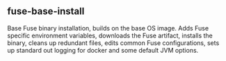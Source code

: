 fuse-base-install
-----------------
Base Fuse binary installation, builds on the base OS image.  Adds Fuse specific environment variables, downloads the Fuse artifact, installs the binary, cleans up redundant files, edits common Fuse configurations, sets up standard out logging for docker and some default JVM options.

